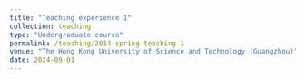 ```yaml
---
title: "Teaching experience 1"
collection: teaching
type: "Undergraduate course"
permalink: /teaching/2014-spring-teaching-1
venue: "The Hong Kong University of Science and Technology (Guangzhou)"
date: 2024-09-01
---
```

